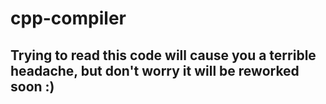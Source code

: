 # cpp-compiler
## Trying to read this code will cause you a terrible headache, but don't worry it will be reworked soon :)
